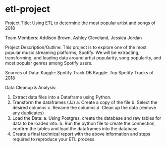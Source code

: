 # etl-project

Project Title: Using ETL to determine the most popular artist and songs of 2018
 
Team Members:
        	Addison Brown,
        	Ashley Cleveland,
        	Jessica Jordan
 
Project Description/Outline:
This project is to explore one of the most popular music streaming platforms, Spotify. We will be extracting, transforming, and loading data around artist popularity, song popularity, and most popular genres among Spotify users. 
 
Sources of Data: 
        Kaggle: Spotify Track DB
        Kaggle: Top Spotify Tracks of 2018

Data Cleanup & Analysis: 
1. Extract data files into a Dataframe using Python. 
2. Transform the dataframes (JJ)
        a. Create a copy of the file
        b. Select the desired columns
        c. Rename the columns
        d. Clean up the data (remove any duplicates)
3. Load the Data: 
        a. Using Postgres, create the database and raw tables for data to be loaded into.
        b. Run the python file to create the connection, confirm the tables and load the dataframes into the database.
4. Create a final technical report with the above information and steps required to reproduce your ETL process. 
